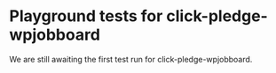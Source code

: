 # Playground tests for click-pledge-wpjobboard
We are still awaiting the first test run for click-pledge-wpjobboard.
